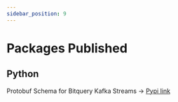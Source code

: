 ```yaml
---
sidebar_position: 9
---
```


# Packages Published

## Python

Protobuf Schema for Bitquery Kafka Streams -> [Pypi link](https://pypi.org/project/bitquery-pb2-kafka-package/)